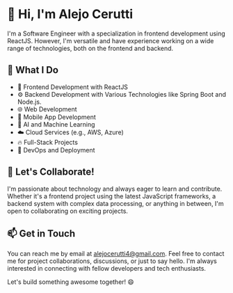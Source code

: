# 👋 Hi, I'm Alejo Cerutti

I'm a Software Engineer with a specialization in frontend development using ReactJS. However, I'm versatile and have experience working on a wide range of technologies, both on the frontend and backend.

## 🌱 What I Do

- 🚀 Frontend Development with ReactJS
- ⚙️ Backend Development with Various Technologies like Spring Boot and Node.js.
- 🌐 Web Development
- 📱 Mobile App Development
- 🤖 AI and Machine Learning
- ☁️ Cloud Services (e.g., AWS, Azure)
- 🔥 Full-Stack Projects
- 🤖 DevOps and Deployment

## 💞️ Let's Collaborate!

I'm passionate about technology and always eager to learn and contribute. Whether it's a frontend project using the latest JavaScript frameworks, a backend system with complex data processing, or anything in between, I'm open to collaborating on exciting projects.

## 📫 Get in Touch

You can reach me by email at [alejocerutti4@gmail.com](mailto:alejocerutti4@gmail.com). Feel free to contact me for project collaborations, discussions, or just to say hello. I'm always interested in connecting with fellow developers and tech enthusiasts.

Let's build something awesome together! 😄

<!---
alejocerutti4/alejocerutti4 is a ✨ special ✨ repository because its `README.md` (this file) appears on your GitHub profile.
You can click the Preview link to take a look at your changes.
--->

